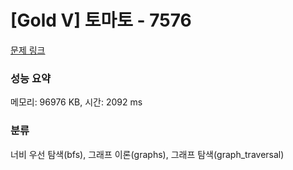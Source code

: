 # [Gold V] 토마토 - 7576 

[문제 링크](https://www.acmicpc.net/problem/7576) 

### 성능 요약

메모리: 96976 KB, 시간: 2092 ms

### 분류

너비 우선 탐색(bfs), 그래프 이론(graphs), 그래프 탐색(graph_traversal)

